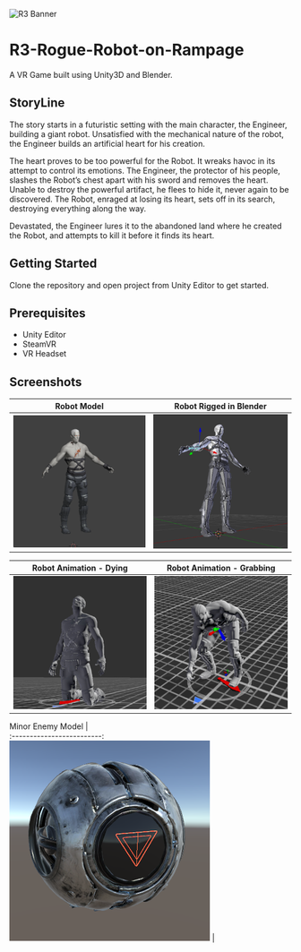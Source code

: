 ![R3 Banner](Screenshots/ROBOT.png?raw=true "Banner")
# R3-Rogue-Robot-on-Rampage
A VR Game built using Unity3D and Blender.

## StoryLine
The story starts in a futuristic setting with the main character, the Engineer, building a giant robot. Unsatisfied with the mechanical nature of the robot, the Engineer builds an artificial heart for his creation. 

The heart proves to be too powerful for the Robot. It wreaks havoc in its attempt to control its emotions. The Engineer, the protector of his people, slashes the Robot’s chest apart with his sword and removes the heart. Unable to destroy the powerful artifact, he flees to hide it, never again to be discovered. The Robot, enraged at losing its heart, sets off in its search, destroying everything along the way. 

Devastated, the Engineer lures it to the abandoned land where he created the Robot, and attempts to kill it before it finds its heart.

## Getting Started
Clone the repository and open project from Unity Editor to get started.

## Prerequisites
* Unity Editor
* SteamVR
* VR Headset

## Screenshots
Robot Model                |  Robot Rigged in Blender       
:-------------------------:|:-------------------------:
![R3](Screenshots/robot.PNG?raw=true "R3") |![R3](Screenshots/rig.PNG?raw=true "R3")

Robot Animation - Dying               |  Robot Animation - Grabbing      
:-------------------------:|:-------------------------:
![R3](Screenshots/dying.png?raw=true "R3") |  ![R3](Screenshots/grabheart.png?raw=true "R3")

Minor Enemy Model     |        
:-------------------------:
![R3](Screenshots/enemy.PNG?raw=true "R3") |


